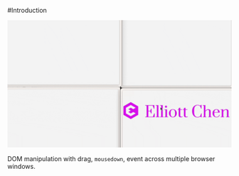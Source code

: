 #Introduction

![](./middleman.gif)

DOM manipulation with drag, `mousedown`, event across multiple browser windows.
